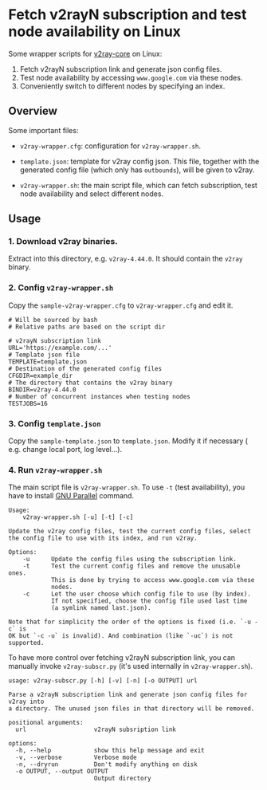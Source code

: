 # Fetch v2rayN subscription and test node availability on Linux

Some wrapper scripts for [v2ray-core](https://github.com/v2ray/v2ray-core/releases)
on Linux:

1. Fetch v2rayN subscription link and generate json config files.
2. Test node availability by accessing `www.google.com` via these nodes.
3. Conveniently switch to different nodes by specifying an index.

## Overview

Some important files:

- `v2ray-wrapper.cfg`: configuration for `v2ray-wrapper.sh`.

- `template.json`: template for v2ray config json. This file, together with
  the generated config file (which only has `outbounds`), will be given to
  v2ray.

- `v2ray-wrapper.sh`: the main script file, which can fetch subscription,
  test node availability and select different nodes.

## Usage

### 1. Download v2ray binaries.
Extract into this directory, e.g. `v2ray-4.44.0`. It should contain the
`v2ray` binary.

### 2. Config `v2ray-wrapper.sh`
Copy the `sample-v2ray-wrapper.cfg` to `v2ray-wrapper.cfg` and edit it.

```
# Will be sourced by bash
# Relative paths are based on the script dir

# v2rayN subscription link
URL='https://example.com/...'
# Template json file
TEMPLATE=template.json
# Destination of the generated config files
CFGDIR=example_dir
# The directory that contains the v2ray binary
BINDIR=v2ray-4.44.0
# Number of concurrent instances when testing nodes
TESTJOBS=16
```

### 3. Config `template.json`
Copy the `sample-template.json` to `template.json`. Modify it if necessary (
e.g. change local port, log level...).

### 4. Run `v2ray-wrapper.sh`
The main script file is `v2ray-wrapper.sh`. To use `-t` (test availability),
you have to install [GNU Parallel](https://www.gnu.org/software/parallel/)
command.

```
Usage:
    v2ray-wrapper.sh [-u] [-t] [-c]

Update the v2ray config files, test the current config files, select
the config file to use with its index, and run v2ray.

Options:
    -u      Update the config files using the subscription link.
    -t      Test the current config files and remove the unusable ones.
            This is done by trying to access www.google.com via these
            nodes.
    -c      Let the user choose which config file to use (by index).
            If not specified, choose the config file used last time
            (a symlink named last.json).

Note that for simplicity the order of the options is fixed (i.e. `-u -c` is
OK but `-c -u` is invalid). And combination (like `-uc`) is not supported.
```

To have more control over fetching v2rayN subscription link, you can manually
invoke `v2ray-subscr.py` (it's used internally in `v2ray-wrapper.sh`).

```
usage: v2ray-subscr.py [-h] [-v] [-n] [-o OUTPUT] url

Parse a v2rayN subscription link and generate json config files for v2ray into
a directory. The unused json files in that directory will be removed.

positional arguments:
  url                   v2rayN subsription link

options:
  -h, --help            show this help message and exit
  -v, --verbose         Verbose mode
  -n, --dryrun          Don't modify anything on disk
  -o OUTPUT, --output OUTPUT
                        Output directory

```


